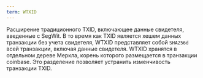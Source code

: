 ```yaml
---
term: WTXID
---
```


Расширение традиционного TXID, включающее данные свидетеля, введенные с SegWit. В то время как TXID является хешем данных транзакции без учета свидетеля, WTXID представляет собой `SHA256d` всей транзакции, включая данные свидетеля. WTXID хранятся в отдельном дереве Меркла, корень которого размещается в транзакции coinbase. Это разделение позволяет устранить изменчивость транзакции TXID.